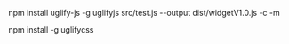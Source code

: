 npm install uglify-js -g
uglifyjs src/test.js --output dist/widgetV1.0.js -c -m

npm install -g uglifycss